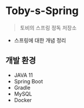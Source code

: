 # Toby-s-Spring

> 토비의 스프링 정독 저장소

- 스프링에 대한 개념 정리

## 개발 환경

- JAVA 11
- Spring Boot
- Gradle
- MySQL
- Docker